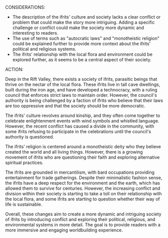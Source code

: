 CONSIDERATIONS: 

- The description of the ifrits' culture and society lacks a clear conflict or problem that could make the story more intriguing. Adding a specific challenge or conflict could make the society more dynamic and interesting to readers.
- The use of terms such as "autocratic laws" and "monotheistic religion" could be explained further to provide more context about the ifrits' political and religious systems.
- The ifrits' relationship with the local flora and environment could be explored further, as it seems to be a central aspect of their society.

ACTION:

Deep in the Rift Valley, there exists a society of ifrits, parasitic beings that thrive on the nectar of the local flora. These ifrits live in tall cave dwellings, built during the iron age, and have developed a technocracy, with a ruling council that enforces strict laws to maintain order. However, the council's authority is being challenged by a faction of ifrits who believe that their laws are too oppressive and that the society should be more democratic.

The ifrits' culture revolves around kinship, and they often come together to celebrate enlightenment events with wind symbols and whistled language. However, the recent conflict has caused a divide in the community, with some ifrits refusing to participate in the celebrations until the council's authority is questioned.

The ifrits' religion is centered around a monotheistic deity who they believe created the world and all living things. However, there is a growing movement of ifrits who are questioning their faith and exploring alternative spiritual practices.

The ifrits are grounded in mercantilism, with bard occupations providing entertainment for trade gatherings. Despite their minimalistic fashion sense, the ifrits have a deep respect for the environment and the earth, which has allowed them to survive for centuries. However, the increasing conflict and division within their society is starting to take a toll on their relationship with the local flora, and some ifrits are starting to question whether their way of life is sustainable.

Overall, these changes aim to create a more dynamic and intriguing society of ifrits by introducing conflict and exploring their political, religious, and environmental systems in more detail. The goal is to provide readers with a more immersive and engaging worldbuilding experience.